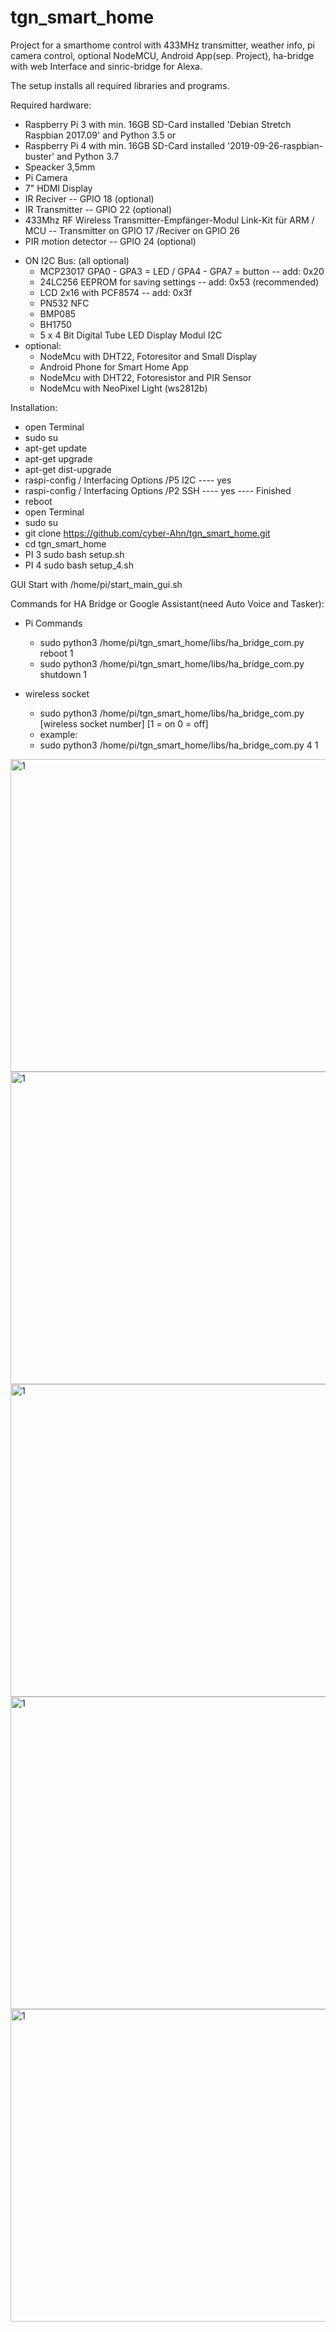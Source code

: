 # tgn_smart_home
Project for a smarthome control with 433MHz transmitter, weather info, pi camera control, optional NodeMCU, Android App(sep. Project),
ha-bridge with web Interface and sinric-bridge for Alexa.

The setup installs all required libraries and programs.

Required hardware:
* Raspberry Pi 3 with min. 16GB SD-Card installed 'Debian Stretch Raspbian 2017.09' and Python 3.5
or
* Raspberry Pi 4 with min. 16GB SD-Card installed '2019-09-26-raspbian-buster' and Python 3.7
* Speacker 3,5mm
* Pi Camera
* 7" HDMI Display
* IR Reciver -- GPIO 18 (optional)
* IR Transmitter -- GPIO 22 (optional)
* 433Mhz RF Wireless Transmitter-Empfänger-Modul Link-Kit für ARM / MCU -- Transmitter on GPIO 17 /Reciver on GPIO 26
* PIR motion detector -- GPIO 24 (optional)
+ ON I2C Bus:     (all optional)
  * MCP23017 GPA0 - GPA3 = LED / GPA4 - GPA7 = button -- add: 0x20
  * 24LC256 EEPROM for saving settings -- add: 0x53 (recommended)
  * LCD 2x16 with PCF8574 -- add: 0x3f
  * PN532 NFC
  * BMP085
  * BH1750
  * 5 x 4 Bit Digital Tube LED Display Modul I2C
 + optional:
   * NodeMcu with DHT22, Fotoresitor and Small Display
   * Android Phone for Smart Home App
   * NodeMcu with DHT22, Fotoresistor and PIR Sensor
   * NodeMcu with NeoPixel Light (ws2812b)
   
Installation:
* open Terminal
* sudo su
* apt-get update
* apt-get upgrade
* apt-get dist-upgrade
* raspi-config / Interfacing Options /P5 I2C  ---- yes
* raspi-config / Interfacing Options /P2 SSH  ---- yes  ---- Finished
* reboot
* open Terminal
* sudo su
* git clone https://github.com/cyber-Ahn/tgn_smart_home.git
* cd tgn_smart_home
* PI 3 sudo bash setup.sh
* PI 4 sudo bash setup_4.sh

GUI Start with /home/pi/start_main_gui.sh

Commands for HA Bridge or Google Assistant(need Auto Voice and Tasker):
 * Pi Commands
 
   - sudo python3 /home/pi/tgn_smart_home/libs/ha_bridge_com.py reboot 1
   - sudo python3 /home/pi/tgn_smart_home/libs/ha_bridge_com.py shutdown 1
  
 * wireless socket
 
   - sudo python3 /home/pi/tgn_smart_home/libs/ha_bridge_com.py [wireless socket number] [1 = on 0 = off]
   - example:
    - sudo python3 /home/pi/tgn_smart_home/libs/ha_bridge_com.py 4 1
    
<img src="http://caworks-sl.de/Smart_Home_Images/IMG_20181101_174128.jpg" alt="1" style="width:600px;height:500px;">

<img src="http://caworks-sl.de/Smart_Home_Images/IMG_20180602_215043.jpg" alt="1" style="width:600px;height:500px;">

<img src="http://caworks-sl.de/Smart_Home_Images/Smart Home Comunications.jpg" alt="1" style="width:600px;height:500px;">

<img src="http://caworks-sl.de/Smart_Home_Images/IMG_20180602_214845.jpg" alt="1" style="width:600px;height:500px;">

<img src="http://caworks-sl.de/Smart_Home_Images/IMG_20180602_214958.jpg" alt="1" style="width:600px;height:500px;">

